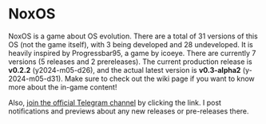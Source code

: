 # NoxOS

NoxOS is a game about OS evolution. There are a total of 31 versions of this OS (not the game itself), with 3 being developed and 28 undeveloped. It is heavily inspired by Progressbar95, a game by icoeye. There are currently 7 versions (5 releases and 2 prereleases). The current production release is **v0.2.2** (y2024-m05-d26), and the actual latest version is **v0.3-alpha2** (y-2024-m05-d31). Make sure to check out the wiki page if you want to know more about the in-game content!

Also, [join the official Telegram channel](https://t.me/NoxOS_game) by clicking the link. I post notifications and previews about any new releases or pre-releases there.